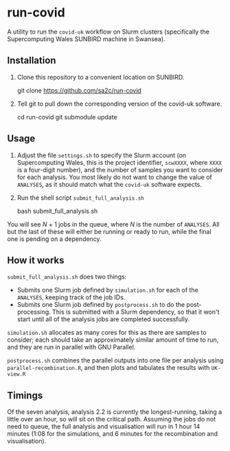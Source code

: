 # run-covid

A utility to run the `covid-uk` workflow on Slurm clusters (specifically the
Supercomputing Wales SUNBIRD machine in Swansea).

## Installation

1. Clone this repository to a convenient location on SUNBIRD.

    git clone https://github.com/sa2c/run-covid

2. Tell git to pull down the corresponding version of the covid-uk software.

    cd run-covid
    git submodule update


## Usage

1. Adjust the file `settings.sh` to specify the Slurm account (on Supercomputing
   Wales, this is the project identifier, `scwXXXX`, where `XXXX` is a four-digit
   number), and the number of samples you want to consider for each analysis.
   You most likely do not want to change the value of `ANALYSES`, as it should match
   what the `covid-uk` software expects.
2. Run the shell script `submit_full_analysis.sh`

    bash submit_full_analysis.sh

You will see *N* + 1 jobs in the queue, where *N* is the number of `ANALYSES`.
All but the last of these will either be running or ready to run, while the final one
is pending on a dependency.


## How it works

`submit_full_analysis.sh` does two things:

* Submits one Slurm job defined by `simulation.sh` for each of the `ANALYSES`, keeping 
  track of the job IDs.
* Submits one Slurm job defined by `postprocess.sh` to do the post-processing. This
  is submitted with a Slurm dependency, so that it won't start until all of the analysis
  jobs are completed successfully.

`simulation.sh` allocates as many cores for this as there are samples to consider;
each should take an approximately similar amount of time to run, and they are run in
parallel with GNU Parallel.

`postprocess.sh` combines the parallel outputs into one file per analysis using
`parallel-recombination.R`, and then plots and tabulates the results with `UK-view.R`


## Timings

Of the seven analysis, analysis 2.2 is currently the longest-running, taking a little over
an hour, so will sit on the critical path. Assuming the jobs do not need to queue, the
full analysis and visualisation will run in 1 hour 14 minutes (1:08 for the simulations,
and 6 minutes for the recombination and visualisation).